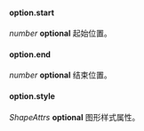 #### option.start

<description> _number_ **optional**</description>
起始位置。

#### option.end

<description> _number_ **optional**</description>
结束位置。

#### option.style

<description> _ShapeAttrs_ **optional**</description>
图形样式属性。
